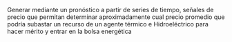 Generar mediante un pronóstico a partir  de series de tiempo, señales de precio que permitan determinar aproximadamente cual precio promedio que podría subastar un recurso de un agente térmico e Hidroeléctrico para hacer mérito y entrar en la bolsa energética
